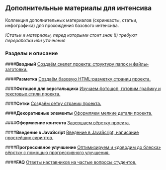 ## Дополнительные материалы для интенсива
Коллекция дополнительных материалов (скринкасты, статьи, инфографика) для прохождения базового интенсива.

*!Статьи и материалы, перед которыми стоит знак (!) требуют переработки или уточнения*

### Разделы и описание

####**Вводный**
[Создаём скелет проекта: структуру папок и файлы-заготовки.](/sections/section-1.md)

####**Разметка**
[Создаём базовую HTML-разметку страниц проекта.](/sections/section-2.md)

####**Фотошоп для верстальщика**
[Изучаем фотошоп, готовим графику и текстовые стили проекта.](/sections/section-3.md)

####**Сетки**
[Создаём сетку страниц проекта.](/sections/section-4.md)

####**Декоративные элементы**
[Оформляем мелкие детали проекта.](/sections/section-5.md)

####**Оформление контента**
[Завершаем вёрстку проекта.](/sections/section-6.md)

####**Введение в JavaScript**
[Введение в JavaScript, написание простейших скриптов.](/sections/section-7.md)

####**Прогрессивное улучшение**
[Оптимизируем и «доводим до блеска» вёрстку с помощью прогрессивного улучшения.](/sections/section-8.md)

####**FAQ**
[Ответы наставников на частые вопросы студентов.](/sections/section-faq.md)
